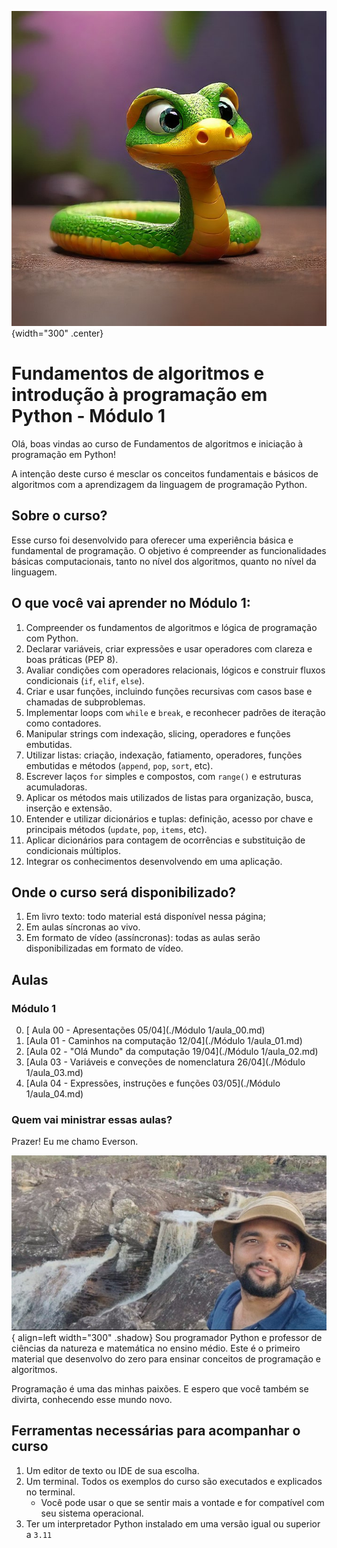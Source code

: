 ![logo do projeto](assets/cobra_python.jpg){width="300" .center} 
# Fundamentos de algoritmos e introdução à programação em Python - Módulo 1

Olá, boas vindas ao curso de Fundamentos de algoritmos e iniciação à programação em Python!


A intenção deste curso é mesclar os conceitos fundamentais e básicos de algoritmos com a aprendizagem da linguagem de programação Python.

## Sobre o curso?

Esse curso foi desenvolvido para oferecer uma experiência básica e fundamental de programação. O objetivo é compreender as funcionalidades básicas computacionais, tanto no nível dos algoritmos, quanto no nível da linguagem.


## O que você vai aprender no Módulo 1:

1. Compreender os fundamentos de algoritmos e lógica de programação com Python.
2. Declarar variáveis, criar expressões e usar operadores com clareza e boas práticas (PEP 8).
3. Avaliar condições com operadores relacionais, lógicos e construir fluxos condicionais (`if`, `elif`, `else`).
4. Criar e usar funções, incluindo funções recursivas com casos base e chamadas de subproblemas.
5. Implementar loops com `while` e `break`, e reconhecer padrões de iteração como contadores.
6. Manipular strings com indexação, slicing, operadores e funções embutidas.
7. Utilizar listas: criação, indexação, fatiamento, operadores, funções embutidas e métodos (`append`, `pop`, `sort`, etc).
8. Escrever laços `for` simples e compostos, com `range()` e estruturas acumuladoras.
9. Aplicar os métodos mais utilizados de listas para organização, busca, inserção e extensão.
10. Entender e utilizar dicionários e tuplas: definição, acesso por chave e principais métodos (`update`, `pop`, `items`, etc).
11. Aplicar dicionários para contagem de ocorrências e substituição de condicionais múltiplos.
12. Integrar os conhecimentos desenvolvendo em uma aplicação.

## Onde o curso será disponibilizado?

1. Em livro texto: todo material está disponível nessa página;
2. Em aulas síncronas ao vivo.
3. Em formato de vídeo (assíncronas): todas as aulas serão disponibilizadas em formato de vídeo.

## Aulas

### Módulo 1
00. [ Aula 00 - Apresentações 05/04](./Módulo 1/aula_00.md)
01. [Aula 01 - Caminhos na computação 12/04](./Módulo 1/aula_01.md)
02. [Aula 02 - "Olá Mundo" da computação 19/04](./Módulo 1/aula_02.md)
03. [Aula 03 - Variáveis e conveções de nomenclatura 26/04](./Módulo 1/aula_03.md)
04. [Aula 04 - Expressões, instruções e funções 03/05](./Módulo 1/aula_04.md)

### Quem vai ministrar essas aulas?

Prazer! Eu me chamo Everson.

![uma fotografia minha, Everson, de chapéu ao lado de uma cachoeira](assets/everson.jpg){ align=left width="300" .shadow}
Sou programador Python e professor de ciências da natureza e matemática no ensino médio. Este é o primeiro material que desenvolvo do zero para ensinar conceitos de programação e algoritmos.

Programação é uma das minhas paixões. E espero que você também se divirta, conhecendo esse mundo novo.

<!---## 📖 Licença

 Todo esse material é gratuito e está sob licença Creative Commons [BY-NC-SA](https://creativecommons.org/licenses/by-nc-sa/4.0/){:target="_blank"}. O que significa que:

- Você pode copiar e reproduzir esse material em qualquer meio e em qualquer formato;
- Você pode adaptar esse material e construir outros materiais usando esse material.

Pontos de atenção:

- Você precisa dar os devidos créditos a esse material onde for usar ou adaptar;
- Você não pode usar para fins comerciais. Como vender ou usar para obter vantagens comerciais;
- Todo o material derivado desse material deve ser redistribuído com a licença [CC BY-NC-SA](https://creativecommons.org/licenses/by-nc-sa/4.0/){:target="_blank"}. -->

## Ferramentas necessárias para acompanhar o curso

1. Um editor de texto ou IDE de sua escolha.
2. Um terminal. Todos os exemplos do curso são executados e explicados no terminal. 
    - Você pode usar o que se sentir mais a vontade e for compatível com seu sistema operacional.
3. Ter um interpretador Python instalado em uma versão igual ou superior a `3.11`


<!---## 🔧 Ferramentas de apoio--->


